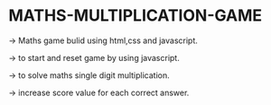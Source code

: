 # MATHS-MULTIPLICATION-GAME

-> Maths game bulid using html,css and javascript.

-> to start and reset game by using javascript.

-> to solve maths single digit multiplication.

-> increase score value for each correct answer.
 
